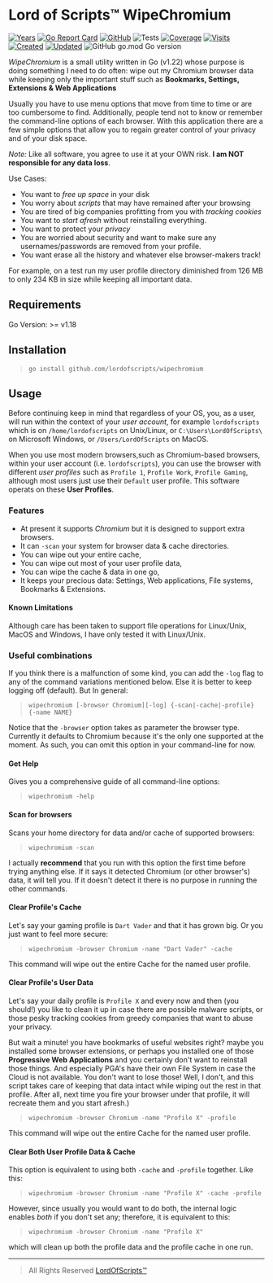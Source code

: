 # Lord of Scripts&trade; WipeChromium

[![Years](https://badges.pufler.dev/years/lordofscripts)](https://badges.pufler.dev)
[![Go Report Card](https://goreportcard.com/badge/github.com/lordofscripts/wipechromium?style=flat-square)](https://goreportcard.com/report/github.com/lordofscripts/wipechromium)
[![GitHub](https://img.shields.io/github/license/lordofscripts/wipechromium)](https://github.com/lordofscripts/wipechromium/blob/master/LICENSE)
![Tests](https://github.com/lordofscripts/wipechromium/actions/workflows/crossbuild.yml/badge.svg)
[![Coverage](https://coveralls.io/repos/github/lordofscripts/wipechromium/badge.svg?branch=main)](https://coveralls.io/github/lordofscripts/wipechromium?branch=main)
[![Visits](https://badges.pufler.dev/visits/lordofscripts/wipechromium)](https://badges.pufler.dev)
[![Created](https://badges.pufler.dev/created/lordofscripts/wipechromium)](https://badges.pufler.dev)
[![Updated](https://badges.pufler.dev/updated/lordofscripts/wipechromium)](https://badges.pufler.dev)
![GitHub go.mod Go version](https://img.shields.io/github/go-mod/go-version/lordofscripts/wipechromium)

*WipeChromium* is a small utility written in Go (v1.22) whose purpose is doing
something I need to do often: wipe out my Chromium browser data while keeping
only the important stuff such as **Bookmarks, Settings, Extensions & Web Applications**

Usually you have to use menu options that move from time to time or are too
cumbersome to find. Additionally, people tend not to know or remember the
command-line options of each browser. With this application there are a few
simple options that allow you to regain greater control of your privacy and of
your disk space.

*Note:* Like all software, you agree to use it at your OWN risk. **I am NOT
responsible for any data loss**.

Use Cases:

* You want to *free up space* in your disk
* You worry about *scripts* that may have remained after your browsing
* You are tired of big companies profitting from you with *tracking cookies*
* You want to *start afresh* without reinstalling everything.
* You want to protect your *privacy*
* You are worried about security and want to make sure any usernames/passwords
  are removed from your profile.
* You want erase all the history and whatever else browser-makers track!

For example, on a test run my user profile directory diminished from 126 MB to
only 234 KB in size while keeping all important data.

## Requirements

Go Version: >= v1.18

## Installation

> `go install github.com/lordofscripts/wipechromium`

## Usage

Before continuing keep in mind that regardless of your OS, you, as a user, will
run within the context of your *user account*, for example `lordofscripts` which
is on `/home/lordofscripts` on Unix/Linux, or `C:\Users\LordOfScripts\` on
Microsoft Windows, or `/Users/LordOfScripts` on MacOS.

When you use most modern browsers,such as Chromium-based browsers, within your
user account (i.e. `lordofscripts`), you can use the browser with different
*user profiles* such as `Profile 1`, `Profile Work`, `Profile Gaming`, although
most users just use their `Default` user profile. This software operats on
these **User Profiles**.

### Features
* At present it supports *Chromium* but it is designed to support extra browsers.
* It can `-scan` your system for browser data & cache directories.
* You can wipe out your entire cache,
* You can wipe out most of your user profile data,
* You can wipe the cache & data in one go,
* It keeps your precious data: Settings, Web applications, File systems, Bookmarks & Extensions.

#### Known Limitations

Although care has been taken to support file operations for Linux/Unix, MacOS
and Windows, I have only tested it with Linux/Unix.

### Useful combinations

If you think there is a malfunction of some kind, you can add the `-log` flag
to any of the command variations mentioned below. Else it is better to keep
logging off (default). But In general:

> `wipechromium [-browser Chromium][-log] {-scan|-cache|-profile} {-name NAME}`

Notice that the `-browser` option takes as parameter the browser type. Currently
it defaults to Chromium because it's the only one supported at the moment. As
such, you can omit this option in your command-line for now.

#### Get Help

Gives you a comprehensive guide of all command-line options:

> `wipechromium -help`

#### Scan for browsers

Scans your home directory for data and/or cache of supported browsers:

> `wipechromium -scan`

I actually **recommend** that you run with this option the first time before
trying anything else. If it says it detected Chromium (or other browser's) data,
it will tell you. If it doesn't detect it there is no purpose in running the
other commands.

#### Clear Profile's Cache

Let's say your gaming profile is `Dart Vader` and that it has grown big. Or you
just want to feel more secure:

> `wipechromium -browser Chromium -name "Dart Vader" -cache`

This command will wipe out the entire Cache for the named user profile.

#### Clear Profile's User Data

Let's say your daily profile is `Profile X` and every now and then (you should!)
you like to clean it up in case there are possible malware scripts, or those
pesky tracking cookies from greedy companies that want to abuse your privacy.

But wait a minute! you have bookmarks of useful websites right? maybe you
installed some browser extensions, or perhaps you installed one of those
**Progressive Web Applications** and you certainly don't want to reinstall those
things. And especially PGA's have their own File System in case the Cloud is not
available. You don't want to lose those! Well, I don't, and this script takes
care of keeping that data intact while wiping out the rest in that profile.
After all, next time you fire your browser under that profile, it will recreate
them and you start afresh.)

> `wipechromium -browser Chromium -name "Profile X" -profile`

This command will wipe out the entire Cache for the named user profile.

#### Clear Both User Profile Data & Cache

This option is equivalent to using both `-cache` and `-profile` together. Like
this:

> `wipechromium -browser Chromium -name "Profile X" -cache -profile`

However, since usually you would want to do both, the internal logic enables
*both* if you don't set any; therefore, it is equivalent to this:

> `wipechromium -browser Chromium -name "Profile X"`

which will clean up both the profile data and the profile cache in one run.

-----
> All Rights Reserved [LordOfScripts&trade;](https://allmylinks.com/lordofscripts)

